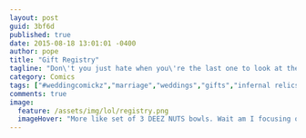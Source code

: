 ```yaml
---
layout: post
guid: 3bf6d
published: true
date: 2015-08-18 13:01:01 -0400
author: pope
title: "Gift Registry"
tagline: "Don\'t you just hate when you\'re the last one to look at the gift registry for a wedding and all the good gifts are already taken?"
category: Comics
tags: ["#weddingcomickz","marriage","weddings","gifts","infernal relics","daggering","souls","blood of virgins","demons","Scawt","Lady-Scawt","Can I just pay the regular price instead?"]
comments: true 
image:
  feature: /assets/img/lol/registry.png
  imageHover: "More like set of 3 DEEZ NUTS bowls. Wait am I focusing on the wrong item in the list here?"
---
```


